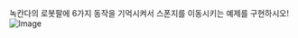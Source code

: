 녹칸다의 로봇팔에 6가지 동작을 기억시켜서 스폰지를 이동시키는 예제를 구현하시오!
![Image](https://github.com/user-attachments/assets/7ef4806e-6c60-4587-8c9a-45d908bac653)
